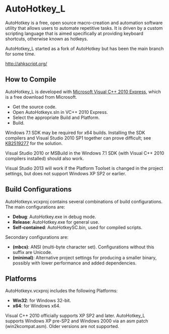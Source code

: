 # AutoHotkey_L #

AutoHotkey is a free, open source macro-creation and automation software utility that allows users to automate repetitive tasks. It is driven by a custom scripting language that is aimed specifically at providing keyboard shortcuts, otherwise known as hotkeys.

AutoHotkey_L started as a fork of AutoHotkey but has been the main branch for some time.

http://ahkscript.org/


## How to Compile ##

AutoHotkey_L is developed with [Microsoft Visual C++ 2010 Express](http://www.microsoft.com/visualstudio/en-us/products/2010-editions/visual-cpp-express), which is a free download from Microsoft.

  - Get the source code.
  - Open AutoHotkeyx.sln in VC++ 2010 Express.
  - Select the appropriate Build and Platform.
  - Build.

Windows 7.1 SDK may be required for x64 builds.  Installing the SDK compilers and Visual Studio 2010 SP1 together can prove difficult; see [KB2519277](http://support.microsoft.com/kb/2519277) for the solution.

Visual Studio 2010 or MSBuild in the Windows 7.1 SDK (with Visual C++ 2010 compilers installed) should also work.

Visual Studio 2013 will work if the Platform Toolset is changed in the project settings, but does not support Windows XP SP2 or earlier.


## Build Configurations ##

AutoHotkeyx.vcxproj contains several combinations of build configurations.  The main configurations are:

  - **Debug**: AutoHotkey.exe in debug mode.
  - **Release**: AutoHotkey.exe for general use.
  - **Self-contained**: AutoHotkeySC.bin, used for compiled scripts.

Secondary configurations are:

  - **(mbcs)**: ANSI (multi-byte character set). Configurations without this suffix are Unicode.
  - **(minimal)**: Alternative project settings for producing a smaller binary, possibly with lower performance and added dependencies.


## Platforms ##

AutoHotkeyx.vcxproj includes the following Platforms:

  - **Win32**: for Windows 32-bit.
  - **x64**: for Windows x64.

Visual C++ 2010 officially supports XP SP2 and later.  AutoHotkey_L supports Windows XP pre-SP2 and Windows 2000 via an asm patch (win2kcompat.asm).  Older versions are not supported.